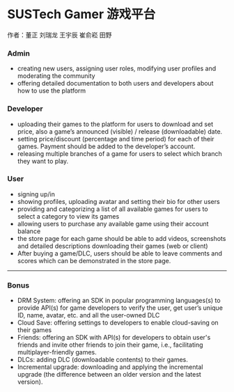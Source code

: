 # SUSTech Gamer 游戏平台

作者：董正 刘瑞龙 王宇辰 崔俞崧 田野

### Admin

* creating new users, assigning user roles, modifying user profiles and moderating the community
* offering detailed documentation to both users and developers about how to use the platform

### Developer

* uploading their games to the platform for users to download and set price, also a game’s announced (visible) / release (downloadable) date.
* setting price/discount (percentage and time period) for each of their games. Payment should be added to the developer’s account.
* releasing multiple branches of a game for users to select which branch they want to play.

### User

* signing up/in
* showing profiles, uploading avatar and setting their bio for other users
* providing and categorizing a list of all available games for users to select a category to view its games
* allowing users to purchase any available game using their account balance
* the store page for each game should be able to add videos, screenshots and detailed descriptions
downloading their games (web or client)
* After buying a game/DLC, users should be able to leave comments and scores which can be demonstrated in the store page.

---

### Bonus

* DRM System: offering an SDK in popular programming languages(s) to provide API(s) for game developers to verify the user, get user’s unique ID, name, avatar, etc. and all the user-owned DLC
* Cloud Save: offering settings to developers to enable cloud-saving on their games
* Friends: offering an SDK with API(s) for developers to obtain user's friends and invite other friends to join their game, i.e., facilitating multiplayer-friendly games.
* DLCs: adding DLC (downloadable contents) to their games.
* Incremental upgrade: downloading and applying the incremental upgrade (the difference between an older version and the latest version).